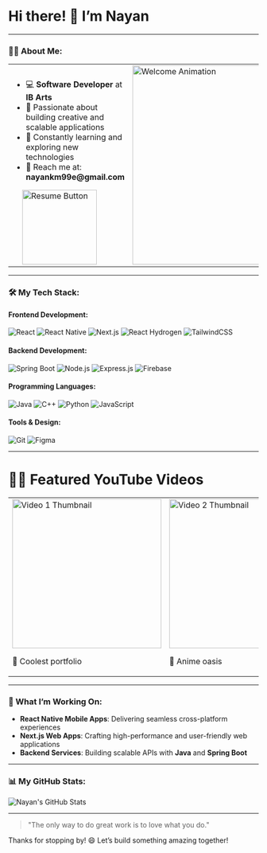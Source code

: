 
# Hi there! 👋 I’m **Nayan**

---

### 👨‍💻 About Me:
<table>
  <tr>
    <td>
      <h3></h3>
      <ul>
        <li>💻 <strong>Software Developer</strong> at <strong>IB Arts</strong></li>
        <li>🚀 Passionate about building creative and scalable applications</li>
        <li>🌱 Constantly learning and exploring new technologies</li>
        <li>📧 Reach me at: <strong>nayankm99e@gmail.com</strong></li>
      </ul>
      <div style="margin-left: 20px;">
        <a href="https://drive.google.com/file/d/1NblnsZxd-DCQtyNcPOsWwWHTrQJ1vSsC/view?usp=sharing" download>
          <img src="https://img.shields.io/badge/Resume-Download-orange?style=flat&logo=adobeacrobatreader" alt="Resume Button" width="150">
        </a>
      </div>
    </td>
    <td>
      <img src="https://static01.nyt.com/images/2022/01/06/business/05Techfix-illo/05Techfix-illo-articleLarge.gif?quality=75&auto=webp&disable=upscale" alt="Welcome Animation" width="400"/>
    </td>
  </tr>
</table>


---

### 🛠️ My Tech Stack:

#### **Frontend Development:**
![React](https://img.shields.io/badge/-React-61DAFB?logo=react&logoColor=white&style=for-the-badge) ![React Native](https://img.shields.io/badge/-React_Native-61DAFB?logo=react&logoColor=white&style=for-the-badge) ![Next.js](https://img.shields.io/badge/-Next.js-000000?logo=nextdotjs&logoColor=white&style=for-the-badge) ![React Hydrogen](https://img.shields.io/badge/-React_Hydrogen-000000?logo=react&logoColor=white&style=for-the-badge) ![TailwindCSS](https://img.shields.io/badge/-TailwindCSS-06B6D4?logo=tailwindcss&logoColor=white&style=for-the-badge)

#### **Backend Development:**
![Spring Boot](https://img.shields.io/badge/-Java-007396?logo=java&logoColor=white&style=for-the-badge) ![Node.js](https://img.shields.io/badge/-Node.js-339933?logo=node.js&logoColor=white&style=for-the-badge) ![Express.js](https://img.shields.io/badge/-Express.js-000000?logo=express&logoColor=white&style=for-the-badge) ![Firebase](https://img.shields.io/badge/-Firebase-FFCA28?logo=firebase&logoColor=black&style=for-the-badge)

#### **Programming Languages:**
![Java](https://img.shields.io/badge/-Java-007396?logo=java&logoColor=white&style=for-the-badge) ![C++](https://img.shields.io/badge/-C%2B%2B-00599C?logo=cplusplus&logoColor=white&style=for-the-badge) ![Python](https://img.shields.io/badge/-Python-3776AB?logo=python&logoColor=white&style=for-the-badge) ![JavaScript](https://img.shields.io/badge/-JavaScript-F7DF1E?logo=javascript&logoColor=black&style=for-the-badge)

#### **Tools & Design:**
![Git](https://img.shields.io/badge/-Git-F05032?logo=git&logoColor=white&style=for-the-badge) ![Figma](https://img.shields.io/badge/-Figma-F24E1E?logo=figma&logoColor=white&style=for-the-badge)

---

# 👨‍💻 Featured YouTube Videos

<table>
  <tr>
    <td>
      <a href="https://youtu.be/WRL5hPQV12I?si=DyZ8ve7y2aVFyGNJ" target="_blank">
        <img src="https://img.youtube.com/vi/WRL5hPQV12I/0.jpg" alt="Video 1 Thumbnail" width="300">
      </a>
      <p>🎥 Coolest portfolio</p>
    </td>
    <td>
      <a href="https://youtu.be/ssIHpKZBrJk?si=0OgoAOsVpNFKevYl" target="_blank">
        <img src="https://img.youtube.com/vi/ssIHpKZBrJk/0.jpg" alt="Video 2 Thumbnail" width="300">
      </a>
      <p>🎥 Anime oasis</p>
    </td>
    <td>
      <a href="https://youtu.be/ceqNDFp38c4?si=G2NBHE05hWw_ff31" target="_blank">
        <img src="https://img.youtube.com/vi/ceqNDFp38c4/0.jpg" alt="Video 3 Thumbnail" width="300">
      </a>
      <p>🎥 Currency Converter </p>
    </td>
  </tr>
</table>

---

### 🌟 What I’m Working On:
- **React Native Mobile Apps**: Delivering seamless cross-platform experiences
- **Next.js Web Apps**: Crafting high-performance and user-friendly web applications
- **Backend Services**: Building scalable APIs with **Java** and **Spring Boot**

---

### 📊 My GitHub Stats:
![Nayan's GitHub Stats](https://github-readme-stats.vercel.app/api?username=mandalnayan&show_icons=true&theme=radical)

---

> "The only way to do great work is to love what you do."

Thanks for stopping by! 😄 Let’s build something amazing together!
